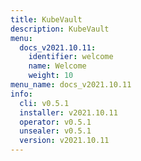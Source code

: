 ```yaml
---
title: KubeVault
description: KubeVault
menu:
  docs_v2021.10.11:
    identifier: welcome
    name: Welcome
    weight: 10
menu_name: docs_v2021.10.11
info:
  cli: v0.5.1
  installer: v2021.10.11
  operator: v0.5.1
  unsealer: v0.5.1
  version: v2021.10.11
---
```


